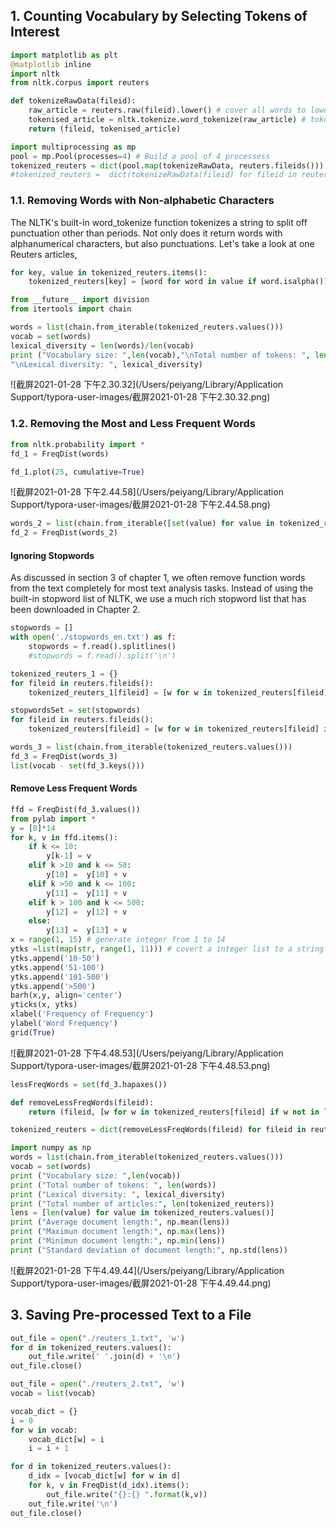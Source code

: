 ## 1. Counting Vocabulary by Selecting Tokens of Interest

```python
import matplotlib as plt
@matplotlib inline
import nltk
from nltk.corpus import reuters
```

```python
def tokenizeRawData(fileid):
  	raw_article = reuters.raw(fileid).lower() # cover all words to lowercase
    tokenised_article = nltk.tokenize.word_tokenize(raw_article) # tokenize each Reuters articles
    return (fileid, tokenised_article) 
```



```python
import multiprocessing as mp
pool = mp.Pool(processes=4) # Build a pool of 4 processess 
tokenized_reuters = dict(pool.map(tokenizeRawData, reuters.fileids()))
#tokenized_reuters =  dict(tokenizeRawData(fileid) for fileid in reuters.fileids())
```

### 1.1. Removing Words with Non-alphabetic Characters

The NLTK's built-in word_tokenize function tokenizes a string to split off punctuation other than periods. Not only does it return words with alphanumerical characters, but also punctuations. Let's take a look at one Reuters articles,

```python
for key, value in tokenized_reuters.items():
  	tokenized_reuters[key] = [word for word in value if word.isalpha()]
```



```python
from __future__ import division
from itertools import chain

words = list(chain.from_iterable(tokenized_reuters.values()))
vocab = set(words)
lexical_diversity = len(words)/len(vocab)
print ("Vocabulary size: ",len(vocab),"\nTotal number of tokens: ", len(words), \
"\nLexical diversity: ", lexical_diversity)
```

![截屏2021-01-28 下午2.30.32](/Users/peiyang/Library/Application Support/typora-user-images/截屏2021-01-28 下午2.30.32.png)

### 1.2. Removing the Most and Less Frequent Words

```python
from nltk.probability import *
fd_1 = FreqDist(words)
```

```python
fd_1.plot(25, cumulative=True)
```

![截屏2021-01-28 下午2.44.58](/Users/peiyang/Library/Application Support/typora-user-images/截屏2021-01-28 下午2.44.58.png)

```python
words_2 = list(chain.from_iterable([set(value) for value in tokenized_reuters.values()]))
fd_2 = FreqDist(words_2)
```

#### Ignoring Stopwords

As discussed in section 3 of chapter 1, we often remove function words from the text completely for most text analysis tasks. Instead of using the built-in stopword list of NLTK, we use a much rich stopword list that has been downloaded in Chapter 2.

```python
stopwords = []
with open('./stopwords_en.txt') as f:
    stopwords = f.read().splitlines()
    #stopwords = f.read().split('\n')
```

```python
tokenized_reuters_1 = {}
for fileid in reuters.fileids():
    tokenized_reuters_1[fileid] = [w for w in tokenized_reuters[fileid] if w not in stopwords]
```

```python
stopwordsSet = set(stopwords)
for fileid in reuters.fileids():
    tokenized_reuters[fileid] = [w for w in tokenized_reuters[fileid] if w not in stopwordsSet]
```

```python
words_3 = list(chain.from_iterable(tokenized_reuters.values()))
fd_3 = FreqDist(words_3)
list(vocab - set(fd_3.keys()))
```

#### Remove Less Frequent Words

```python
ffd = FreqDist(fd_3.values())
from pylab import *
y = [0]*14
for k, v in ffd.items():
    if k <= 10:
        y[k-1] = v
    elif k >10 and k <= 50:
        y[10] =  y[10] + v
    elif k >50 and k <= 100:
        y[11] =  y[11] + v
    elif k > 100 and k <= 500:
        y[12] =  y[12] + v
    else:
        y[13] =  y[13] + v
x = range(1, 15) # generate integer from 1 to 14
ytks =list(map(str, range(1, 11))) # covert a integer list to a string list
ytks.append('10-50')
ytks.append('51-100')
ytks.append('101-500')
ytks.append('>500')
barh(x,y, align='center')
yticks(x, ytks)
xlabel('Frequency of Frequency')
ylabel('Word Frequency')
grid(True)
```

![截屏2021-01-28 下午4.48.53](/Users/peiyang/Library/Application Support/typora-user-images/截屏2021-01-28 下午4.48.53.png)

```python
lessFreqWords = set(fd_3.hapaxes())

def removeLessFreqWords(fileid):
    return (fileid, [w for w in tokenized_reuters[fileid] if w not in lessFreqWords])
```

```python
tokenized_reuters = dict(removeLessFreqWords(fileid) for fileid in reuters.fileids())
```

```python
import numpy as np
words = list(chain.from_iterable(tokenized_reuters.values()))
vocab = set(words)
print ("Vocabulary size: ",len(vocab))
print ("Total number of tokens: ", len(words))
print ("Lexical diversity: ", lexical_diversity)
print ("Total number of articles:", len(tokenized_reuters))
lens = [len(value) for value in tokenized_reuters.values()]
print ("Average document length:", np.mean(lens))
print ("Maximun document length:", np.max(lens))
print ("Minimun document length:", np.min(lens))
print ("Standard deviation of document length:", np.std(lens))
```

![截屏2021-01-28 下午4.49.44](/Users/peiyang/Library/Application Support/typora-user-images/截屏2021-01-28 下午4.49.44.png)

## 3. Saving Pre-processed Text to a File

```python
out_file = open("./reuters_1.txt", 'w')
for d in tokenized_reuters.values():
    out_file.write(' '.join(d) + '\n')
out_file.close()
```

```python
out_file = open("./reuters_2.txt", 'w')
vocab = list(vocab)

vocab_dict = {}
i = 0
for w in vocab:
    vocab_dict[w] = i
    i = i + 1

for d in tokenized_reuters.values():
    d_idx = [vocab_dict[w] for w in d]
    for k, v in FreqDist(d_idx).items():
        out_file.write("{}:{} ".format(k,v))
    out_file.write('\n')
out_file.close()
```

